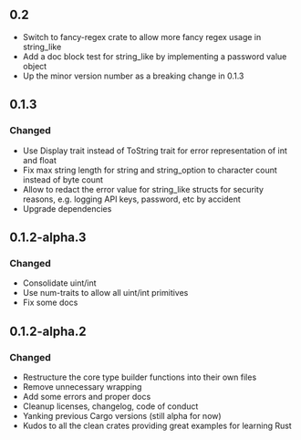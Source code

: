## 0.2
- Switch to fancy-regex crate to allow more fancy regex usage in string_like
- Add a doc block test for string_like by implementing a password value object
- Up the minor version number as a breaking change in 0.1.3

## 0.1.3

### Changed
- Use Display trait instead of ToString trait for error representation of int and float
- Fix max string length for string and string_option to character count instead of byte count
- Allow to redact the error value for string_like structs for security reasons, e.g. logging API keys, password, etc by accident
- Upgrade dependencies

## 0.1.2-alpha.3

### Changed
- Consolidate uint/int
- Use num-traits to allow all uint/int primitives
- Fix some docs 

## 0.1.2-alpha.2

### Changed
- Restructure the core type builder functions into their own files
- Remove unnecessary wrapping
- Add some errors and proper docs
- Cleanup licenses, changelog, code of conduct
- Yanking previous Cargo versions (still alpha for now)
- Kudos to all the clean crates providing great examples for learning Rust 